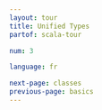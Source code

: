 ```yaml
---
layout: tour
title: Unified Types
partof: scala-tour

num: 3

language: fr

next-page: classes
previous-page: basics
---
```

